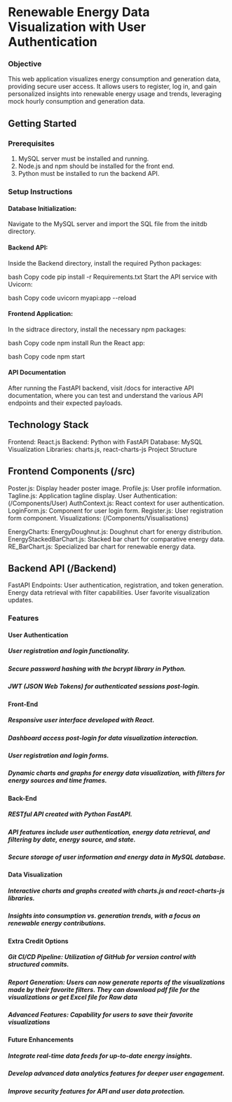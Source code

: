 # Renewable Energy Data Visualization with User Authentication

### Objective
This web application visualizes energy consumption and generation data, providing secure user access. It allows users to register, log in, and gain personalized insights into renewable energy usage and trends, leveraging mock hourly consumption and generation data.

## Getting Started
### Prerequisites
  1. MySQL server must be installed and running.
  2. Node.js and npm should be installed for the front end.
  3. Python must be installed to run the backend API.
### Setup Instructions
#### Database Initialization:
  Navigate to the MySQL server and import the SQL file from the initdb directory.

#### Backend API:
  Inside the Backend directory, install the required Python packages:

  bash
  Copy code
  pip install -r Requirements.txt
  Start the API service with Uvicorn:
  
  bash
  Copy code
  uvicorn myapi:app --reload

#### Frontend Application:
  In the sidtrace directory, install the necessary npm packages:

  bash
  Copy code
  npm install
  Run the React app:
  
  bash
  Copy code
  npm start

  #### API Documentation
  After running the FastAPI backend, visit /docs for interactive API documentation, where you can test and understand the various API endpoints   and their expected payloads.


## Technology Stack
  Frontend: React.js
  Backend: Python with FastAPI
  Database: MySQL
  Visualization Libraries: charts.js, react-charts-js
  Project Structure
  
## Frontend Components (/src)
  Poster.js: Display header poster image.
  Profile.js: User profile information.
  Tagline.js: Application tagline display.
  User Authentication: (/Components/User)
  AuthContext.js: React context for user authentication.
  LoginForm.js: Component for user login form.
  Register.js: User registration form component.
  Visualizations: (/Components/Visualisations)

  EnergyCharts:
    EnergyDoughnut.js: Doughnut chart for energy distribution.
    EnergyStackedBarChart.js: Stacked bar chart for comparative energy data.
    RE_BarChart.js: Specialized bar chart for renewable energy data.

## Backend API (/Backend)
  FastAPI Endpoints:
  User authentication, registration, and token generation.
  Energy data retrieval with filter capabilities.
  User favorite visualization updates.



### Features

#### User Authentication

##### User registration and login functionality.
##### Secure password hashing with the bcrypt library in Python.
##### JWT (JSON Web Tokens) for authenticated sessions post-login.

#### Front-End

##### Responsive user interface developed with React.
##### Dashboard access post-login for data visualization interaction.
##### User registration and login forms.
##### Dynamic charts and graphs for energy data visualization, with filters for energy sources and time frames.

#### Back-End
##### RESTful API created with Python FastAPI.
##### API features include user authentication, energy data retrieval, and filtering by date, energy source, and state.
##### Secure storage of user information and energy data in MySQL database.

#### Data Visualization
##### Interactive charts and graphs created with charts.js and react-charts-js libraries.
##### Insights into consumption vs. generation trends, with a focus on renewable energy contributions.

#### Extra Credit Options
##### Git CI/CD Pipeline: Utilization of GitHub for version control with structured commits.
##### Report Generation: Users can now generate reports of the visualizations made by their favorite filters. They can download pdf file for the visualizations or get Excel file for Raw data
##### Advanced Features: Capability for users to save their favorite visualizations


#### Future Enhancements
##### Integrate real-time data feeds for up-to-date energy insights.
##### Develop advanced data analytics features for deeper user engagement.
##### Improve security features for API and user data protection.

